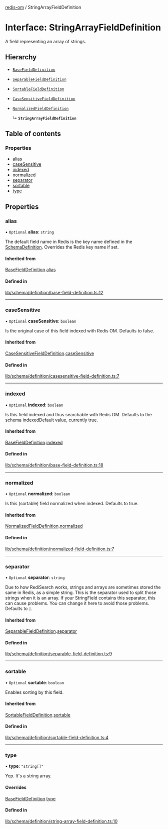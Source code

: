 [redis-om](../README.md) / StringArrayFieldDefinition

# Interface: StringArrayFieldDefinition

A field representing an array of strings.

## Hierarchy

- [`BaseFieldDefinition`](BaseFieldDefinition.md)

- [`SeparableFieldDefinition`](SeparableFieldDefinition.md)

- [`SortableFieldDefinition`](SortableFieldDefinition.md)

- [`CaseSensitiveFieldDefinition`](CaseSensitiveFieldDefinition.md)

- [`NormalizedFieldDefinition`](NormalizedFieldDefinition.md)

  ↳ **`StringArrayFieldDefinition`**

## Table of contents

### Properties

- [alias](StringArrayFieldDefinition.md#alias)
- [caseSensitive](StringArrayFieldDefinition.md#casesensitive)
- [indexed](StringArrayFieldDefinition.md#indexed)
- [normalized](StringArrayFieldDefinition.md#normalized)
- [separator](StringArrayFieldDefinition.md#separator)
- [sortable](StringArrayFieldDefinition.md#sortable)
- [type](StringArrayFieldDefinition.md#type)

## Properties

### alias

• `Optional` **alias**: `string`

The default field name in Redis is the key name defined in the
[SchemaDefinition](../README.md#schemadefinition). Overrides the Redis key name if set.

#### Inherited from

[BaseFieldDefinition](BaseFieldDefinition.md).[alias](BaseFieldDefinition.md#alias)

#### Defined in

[lib/schema/definition/base-field-definition.ts:12](https://github.com/redis/redis-om-node/blob/000c57c/lib/schema/definition/base-field-definition.ts#L12)

___

### caseSensitive

• `Optional` **caseSensitive**: `boolean`

Is the original case of this field indexed with Redis OM. Defaults
to false.

#### Inherited from

[CaseSensitiveFieldDefinition](CaseSensitiveFieldDefinition.md).[caseSensitive](CaseSensitiveFieldDefinition.md#casesensitive)

#### Defined in

[lib/schema/definition/casesensitive-field-definition.ts:7](https://github.com/redis/redis-om-node/blob/000c57c/lib/schema/definition/casesensitive-field-definition.ts#L7)

___

### indexed

• `Optional` **indexed**: `boolean`

Is this field indexed and thus searchable with Redis OM. Defaults
to the schema indexedDefault value, currently true.

#### Inherited from

[BaseFieldDefinition](BaseFieldDefinition.md).[indexed](BaseFieldDefinition.md#indexed)

#### Defined in

[lib/schema/definition/base-field-definition.ts:18](https://github.com/redis/redis-om-node/blob/000c57c/lib/schema/definition/base-field-definition.ts#L18)

___

### normalized

• `Optional` **normalized**: `boolean`

Is this (sortable) field normalized when indexed. Defaults
to true.

#### Inherited from

[NormalizedFieldDefinition](NormalizedFieldDefinition.md).[normalized](NormalizedFieldDefinition.md#normalized)

#### Defined in

[lib/schema/definition/normalized-field-definition.ts:7](https://github.com/redis/redis-om-node/blob/000c57c/lib/schema/definition/normalized-field-definition.ts#L7)

___

### separator

• `Optional` **separator**: `string`

Due to how RediSearch works, strings and arrays are sometimes stored the same in Redis, as a
simple string. This is the separator used to split those strings when it is an array. If your
StringField contains this separator, this can cause problems. You can change it here to avoid
those problems. Defaults to `|`.

#### Inherited from

[SeparableFieldDefinition](SeparableFieldDefinition.md).[separator](SeparableFieldDefinition.md#separator)

#### Defined in

[lib/schema/definition/separable-field-definition.ts:9](https://github.com/redis/redis-om-node/blob/000c57c/lib/schema/definition/separable-field-definition.ts#L9)

___

### sortable

• `Optional` **sortable**: `boolean`

Enables sorting by this field.

#### Inherited from

[SortableFieldDefinition](SortableFieldDefinition.md).[sortable](SortableFieldDefinition.md#sortable)

#### Defined in

[lib/schema/definition/sortable-field-definition.ts:4](https://github.com/redis/redis-om-node/blob/000c57c/lib/schema/definition/sortable-field-definition.ts#L4)

___

### type

• **type**: ``"string[]"``

Yep. It's a string array.

#### Overrides

[BaseFieldDefinition](BaseFieldDefinition.md).[type](BaseFieldDefinition.md#type)

#### Defined in

[lib/schema/definition/string-array-field-definition.ts:10](https://github.com/redis/redis-om-node/blob/000c57c/lib/schema/definition/string-array-field-definition.ts#L10)
